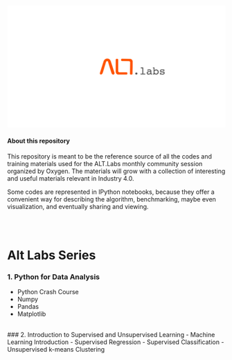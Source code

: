 ![logo](alt_labs.png)


#### About this repository

This repository is meant to be the reference source of all the codes and training materials used for the ALT.Labs monthly community session organized by Oxygen. The materials will grow with a collection of interesting and useful materials relevant in Industry 4.0.

Some codes are represented in IPython notebooks, because they offer a convenient way for describing the algorithm, benchmarking, maybe even visualization, and eventually sharing and viewing.

<br>
<br>

# Alt Labs Series

### 1. Python for Data Analysis
- Python Crash Course
- Numpy
- Pandas
- Matplotlib

<br>
### 2. Introduction to Supervised and Unsupervised Learning
- Machine Learning Introduction
- Supervised Regression
- Supervised Classification
- Unsupervised k-means Clustering